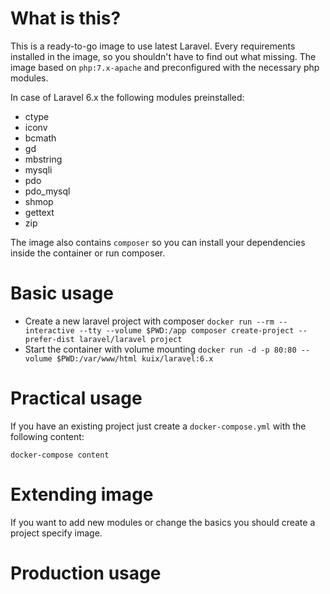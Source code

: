 # What is this?

This is a ready-to-go image to use latest Laravel. Every requirements installed in the image, so you shouldn't have to find out what missing. The image based on `php:7.x-apache` and preconfigured with the necessary php modules.

In case of Laravel 6.x the following modules preinstalled:

- ctype
- iconv 
- bcmath 
- gd 
- mbstring 
- mysqli 
- pdo 
- pdo_mysql 
- shmop
- gettext
- zip

The image also contains `composer` so you can install your dependencies inside the container or run composer.

# Basic usage

- Create a new laravel project with composer `docker run --rm --interactive --tty --volume $PWD:/app composer create-project --prefer-dist laravel/laravel project`
- Start the container with volume mounting `docker run -d -p 80:80 --volume $PWD:/var/www/html kuix/laravel:6.x`

# Practical usage
If you have an existing project just create a `docker-compose.yml` with the following content:

```
docker-compose content
```

# Extending image
If you want to add new modules or change the basics you should create a project specify image.

# Production usage


